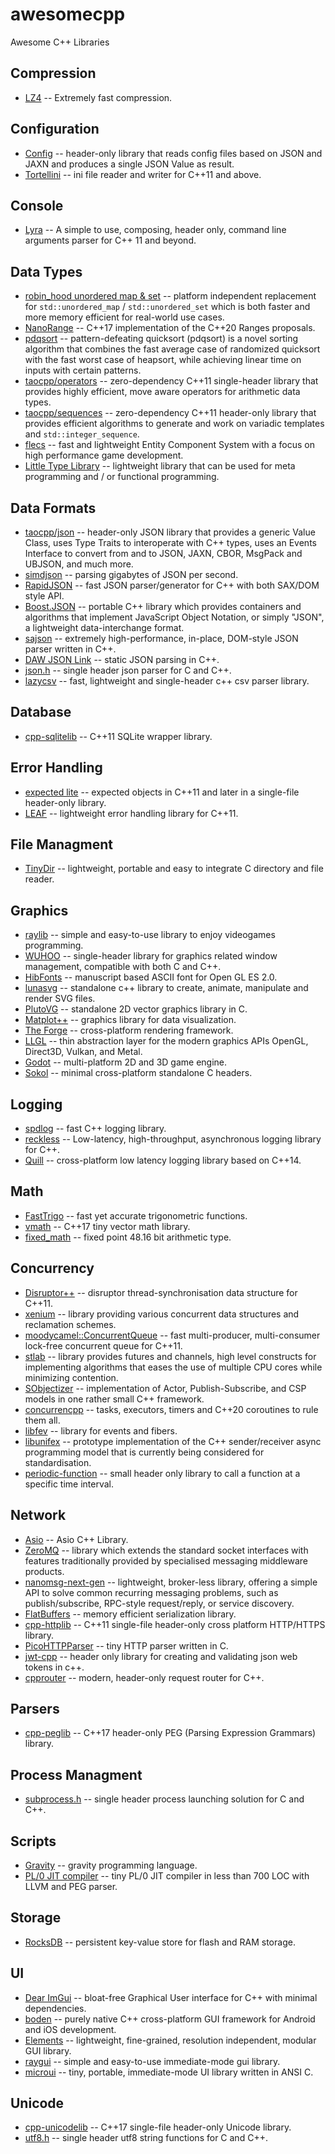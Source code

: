 # awesomecpp

Awesome C++ Libraries


## Compression

* [LZ4](https://github.com/lz4/lz4) -- Extremely fast compression.


## Configuration

* [Config](https://github.com/taocpp/config) --  header-only library that reads config files based on JSON and JAXN and produces a single JSON Value as result.
* [Tortellini](https://github.com/Qix-/tortellini) -- ini file reader and writer for C++11 and above.


## Console

* [Lyra](https://github.com/bfgroup/Lyra) -- A simple to use, composing, header only, command line arguments parser for C++ 11 and beyond.


## Data Types

* [robin_hood unordered map & set](https://github.com/martinus/robin-hood-hashin) -- platform independent replacement for `std::unordered_map` / `std::unordered_set` which is both faster and more memory efficient for real-world use cases.
* [NanoRange](https://github.com/tcbrindle/NanoRange) -- C++17 implementation of the C++20 Ranges proposals.
* [pdqsort](https://github.com/orlp/pdqsort) -- pattern-defeating quicksort (pdqsort) is a novel sorting algorithm that combines the fast average case of randomized quicksort with the fast worst case of heapsort, while achieving linear time on inputs with certain patterns.
* [taocpp/operators](https://github.com/taocpp/operators) -- zero-dependency C++11 single-header library that provides highly efficient, move aware operators for arithmetic data types.
* [taocpp/sequences](https://github.com/taocpp/sequences) --  zero-dependency C++11 header-only library that provides efficient algorithms to generate and work on variadic templates and `std::integer_sequence`.
* [flecs](https://github.com/SanderMertens/flecs) -- fast and lightweight Entity Component System with a focus on high performance game development.
* [Little Type Library](https://github.com/qnope/Little-Type-Library) -- lightweight library that can be used for meta programming and / or functional programming.


## Data Formats

* [taocpp/json](https://github.com/taocpp/json) -- header-only JSON library that provides a generic Value Class, uses Type Traits to interoperate with C++ types, uses an Events Interface to convert from and to JSON, JAXN, CBOR, MsgPack and UBJSON, and much more.
* [simdjson](https://github.com/simdjson/simdjson) -- parsing gigabytes of JSON per second.
* [RapidJSON](https://github.com/Tencent/rapidjson) -- fast JSON parser/generator for C++ with both SAX/DOM style API.
* [Boost.JSON](https://github.com/boostorg/json) -- portable C++ library which provides containers and algorithms that implement JavaScript Object Notation, or simply "JSON", a lightweight data-interchange format.
* [sajson](https://github.com/chadaustin/sajson) -- extremely high-performance, in-place, DOM-style JSON parser written in C++.
* [DAW JSON Link](https://github.com/beached/daw_json_link) -- static JSON parsing in C++.
* [json.h](https://github.com/sheredom/json.h) -- single header json parser for C and C++.
* [lazycsv](https://github.com/ashtum/lazycsv) -- fast, lightweight and single-header c++ csv parser library.


## Database

* [cpp-sqlitelib](https://github.com/yhirose/cpp-sqlitelib) -- C++11 SQLite wrapper library.


## Error Handling

* [expected lite](https://github.com/martinmoene/expected-lite) -- expected objects in C++11 and later in a single-file header-only library.
* [LEAF](https://github.com/boostorg/leaf) -- lightweight error handling library for C++11.


## File Managment

* [TinyDir](https://github.com/cxong/tinydir) -- lightweight, portable and easy to integrate C directory and file reader.


## Graphics

* [raylib](https://github.com/raysan5/raylib) -- simple and easy-to-use library to enjoy videogames programming.
* [WUHOO](https://github.com/ViNeek/wuhoo) -- single-header library for graphics related window management, compatible with both C and C++.
* [HibFonts](https://github.com/hibengler/HibFonts) -- manuscript based ASCII font for Open GL ES 2.0.
* [lunasvg](https://github.com/sammycage/lunasvg) -- standalone c++ library to create, animate, manipulate and render SVG files.
* [PlutoVG](https://github.com/sammycage/plutovg) -- standalone 2D vector graphics library in C.
* [Matplot++](https://github.com/alandefreitas/matplotplusplus) -- graphics library for data visualization.
* [The Forge](https://github.com/ConfettiFX/The-Forge) -- cross-platform rendering framework.
* [LLGL](https://github.com/LukasBanana/LLGL) -- thin abstraction layer for the modern graphics APIs OpenGL, Direct3D, Vulkan, and Metal.
* [Godot](https://github.com/godotengine/godot) -- multi-platform 2D and 3D game engine.
* [Sokol](https://github.com/floooh/sokol) -- minimal cross-platform standalone C headers.

## Logging

* [spdlog](https://github.com/gabime/spdlog) -- fast C++ logging library.
* [reckless](https://github.com/mattiasflodin/reckless) -- Low-latency, high-throughput, asynchronous logging library for C++.
* [Quill](https://github.com/odygrd/quill) -- cross-platform low latency logging library based on C++14.


## Math

* [FastTrigo](https://github.com/divideconcept/FastTrigo) -- fast yet accurate trigonometric functions.
* [vmath](https://github.com/BlackMATov/vmath.hpp) -- C++17 tiny vector math library.
* [fixed_math](https://github.com/arturbac/fixed_math) -- fixed point 48.16 bit arithmetic type.


## Concurrency

* [Disruptor++](https://github.com/lewissbaker/disruptorplus) -- disruptor thread-synchronisation data structure for C++11.
* [xenium](https://github.com/mpoeter/xenium) -- library providing various concurrent data structures and reclamation schemes.
* [moodycamel::ConcurrentQueue](https://github.com/cameron314/concurrentqueue) -- fast multi-producer, multi-consumer lock-free concurrent queue for C++11.
* [stlab](https://github.com/stlab/libraries) --  library provides futures and channels, high level constructs for implementing algorithms that eases the use of multiple CPU cores while minimizing contention.
* [SObjectizer](https://github.com/Stiffstream/sobjectizer) -- implementation of Actor, Publish-Subscribe, and CSP models in one rather small C++ framework.
* [concurrencpp](https://github.com/David-Haim/concurrencpp) -- tasks, executors, timers and C++20 coroutines to rule them all.
* [libfev](https://github.com/patrykstefanski/libfev) -- library for events and fibers.
* [libunifex](https://github.com/facebookexperimental/libunifex) --  prototype implementation of the C++ sender/receiver async programming model that is currently being considered for standardisation.
* [periodic-function](https://github.com/DeveloperPaul123/periodic-function) -- small header only library to call a function at a specific time interval.

## Network

* [Asio](https://github.com/chriskohlhoff/asio) -- Asio C++ Library.
* [ZeroMQ](https://github.com/zeromq/libzmq) -- library which extends the standard socket interfaces with features traditionally provided by specialised messaging middleware products.
* [nanomsg-next-gen](https://github.com/nanomsg/nng) -- lightweight, broker-less library, offering a simple API to solve common recurring messaging problems, such as publish/subscribe, RPC-style request/reply, or service discovery.
* [FlatBuffers](https://github.com/google/flatbuffers) -- memory efficient serialization library.
* [cpp-httplib](https://github.com/yhirose/cpp-httplib) -- C++11 single-file header-only cross platform HTTP/HTTPS library.
* [PicoHTTPParser](https://github.com/h2o/picohttpparser) -- tiny HTTP parser written in C.
* [jwt-cpp](https://github.com/Thalhammer/jwt-cpp) -- header only library for creating and validating json web tokens in c++.
* [cpprouter](https://github.com/omartijn/cpprouter) -- modern, header-only request router for C++.


## Parsers

* [cpp-peglib](https://github.com/yhirose/cpp-peglib) -- C++17 header-only PEG (Parsing Expression Grammars) library.


## Process Managment

* [subprocess.h](https://github.com/sheredom/subprocess.h) -- single header process launching solution for C and C++.


## Scripts

* [Gravity](https://github.com/marcobambini/gravity) -- gravity programming language.
* [PL/0 JIT compiler](https://github.com/yhirose/pl0-jit-compiler) -- tiny PL/0 JIT compiler in less than 700 LOC with LLVM and PEG parser.


## Storage

* [RocksDB](https://github.com/facebook/rocksdb) -- persistent key-value store for flash and RAM storage.

## UI

* [Dear ImGui](https://github.com/ocornut/imgui) -- bloat-free Graphical User interface for C++ with minimal dependencies.
* [boden](https://github.com/AshampooSystems/boden) -- purely native C++ cross-platform GUI framework for Android and iOS development.
* [Elements](https://github.com/cycfi/elements) -- lightweight, fine-grained, resolution independent, modular GUI library.
* [raygui](https://github.com/raysan5/raygui) -- simple and easy-to-use immediate-mode gui library.
* [microui](https://github.com/rxi/microui) -- tiny, portable, immediate-mode UI library written in ANSI C.

## Unicode

* [cpp-unicodelib](https://github.com/yhirose/cpp-unicodelib) -- C++17 single-file header-only Unicode library.
* [utf8.h](https://github.com/sheredom/utf8.h) -- single header utf8 string functions for C and C++.


